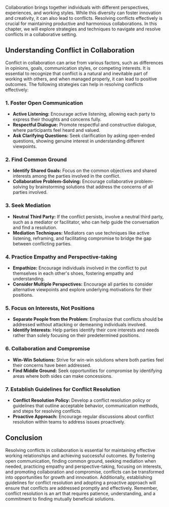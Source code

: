 
Collaboration brings together individuals with different perspectives, experiences, and working styles. While this diversity can foster innovation and creativity, it can also lead to conflicts. Resolving conflicts effectively is crucial for maintaining productive and harmonious collaborations. In this chapter, we will explore strategies and techniques to navigate and resolve conflicts in a collaborative setting.

Understanding Conflict in Collaboration
---------------------------------------

Conflict in collaboration can arise from various factors, such as differences in opinions, goals, communication styles, or competing interests. It is essential to recognize that conflict is a natural and inevitable part of working with others, and when managed properly, it can lead to positive outcomes. The following strategies can help in resolving conflicts effectively:

### 1. Foster Open Communication

* **Active Listening:** Encourage active listening, allowing each party to express their thoughts and concerns fully.
* **Respectful Dialogue:** Promote respectful and constructive dialogue, where participants feel heard and valued.
* **Ask Clarifying Questions:** Seek clarification by asking open-ended questions, showing genuine interest in understanding different viewpoints.

### 2. Find Common Ground

* **Identify Shared Goals:** Focus on the common objectives and shared interests among the parties involved in the conflict.
* **Collaborative Problem-Solving:** Encourage collaborative problem-solving by brainstorming solutions that address the concerns of all parties involved.

### 3. Seek Mediation

* **Neutral Third Party:** If the conflict persists, involve a neutral third party, such as a mediator or facilitator, who can help guide the conversation and find a resolution.
* **Mediation Techniques:** Mediators can use techniques like active listening, reframing, and facilitating compromise to bridge the gap between conflicting parties.

### 4. Practice Empathy and Perspective-taking

* **Empathize:** Encourage individuals involved in the conflict to put themselves in each other's shoes, fostering empathy and understanding.
* **Consider Multiple Perspectives:** Encourage all parties to consider alternative viewpoints and explore underlying motivations for their positions.

### 5. Focus on Interests, Not Positions

* **Separate People from the Problem:** Emphasize that conflicts should be addressed without attacking or demeaning individuals involved.
* **Identify Interests:** Help parties identify their core interests and needs rather than solely focusing on their predetermined positions.

### 6. Collaboration and Compromise

* **Win-Win Solutions:** Strive for win-win solutions where both parties feel their concerns have been addressed.
* **Find Middle Ground:** Seek opportunities for compromise by identifying areas where both sides can make concessions.

### 7. Establish Guidelines for Conflict Resolution

* **Conflict Resolution Policy:** Develop a conflict resolution policy or guidelines that outline acceptable behavior, communication methods, and steps for resolving conflicts.
* **Proactive Approach:** Encourage regular discussions about conflict resolution within teams to address issues proactively.

Conclusion
----------

Resolving conflicts in collaboration is essential for maintaining effective working relationships and achieving successful outcomes. By fostering open communication, finding common ground, seeking mediation when needed, practicing empathy and perspective-taking, focusing on interests, and promoting collaboration and compromise, conflicts can be transformed into opportunities for growth and innovation. Additionally, establishing guidelines for conflict resolution and adopting a proactive approach will ensure that conflicts are addressed promptly and effectively. Remember, conflict resolution is an art that requires patience, understanding, and a commitment to finding mutually beneficial solutions.
